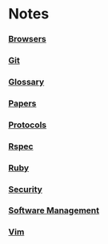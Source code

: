 # Notes

### [Browsers](https://github.com/ogirginc/Notes/tree/master/lib/Browsers)

### [Git](https://github.com/ogirginc/Notes/tree/master/lib/Git)

### [Glossary](https://github.com/ogirginc/Notes/blob/master/lib/Glossary)

### [Papers](https://github.com/ogirginc/Notes/tree/master/lib/Papers)

### [Protocols](https://github.com/ogirginc/Notes/tree/master/lib/Protocols)

### [Rspec](https://github.com/ogirginc/Notes/tree/master/lib/Rspec)

### [Ruby](https://github.com/ogirginc/Notes/tree/master/lib/Ruby)

### [Security](https://github.com/ogirginc/Notes/tree/master/lib/Security)

### [Software Management](https://github.com/ogirginc/Notes/tree/master/lib/Management/Software)

### [Vim](https://github.com/ogirginc/Notes/tree/master/lib/Vim)
